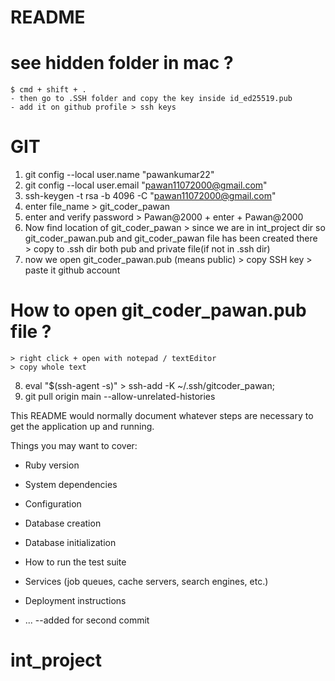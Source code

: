 # README

# see hidden folder in mac ?
    $ cmd + shift + . 
    - then go to .SSH folder and copy the key inside id_ed25519.pub
    - add it on github profile > ssh keys

# GIT
1. git config --local user.name "pawankumar22"
2. git config --local user.email "pawan11072000@gmail.com"
3. ssh-keygen -t rsa -b 4096 -C "pawan11072000@gmail.com"
4. enter file_name >  git_coder_pawan
5. enter and verify password > Pawan@2000 + enter + Pawan@2000
6. Now find location of git_coder_pawan > since we are in int_project dir so git_coder_pawan.pub and git_coder_pawan file has been created there  > copy to .ssh dir both pub and private file(if not in .ssh dir)
7. now we open git_coder_pawan.pub (means public) > copy SSH key > paste it github account
# How to open git_coder_pawan.pub file ?
    > right click + open with notepad / textEditor
    > copy whole text

8.  eval "$(ssh-agent -s)" > ssh-add -K ~/.ssh/gitcoder_pawan; 
9. git pull origin main --allow-unrelated-histories   

This README would normally document whatever steps are necessary to get the
application up and running.

Things you may want to cover:

* Ruby version

* System dependencies

* Configuration

* Database creation

* Database initialization

* How to run the test suite

* Services (job queues, cache servers, search engines, etc.)

* Deployment instructions

* ...
--added for second commit 
# int_project
